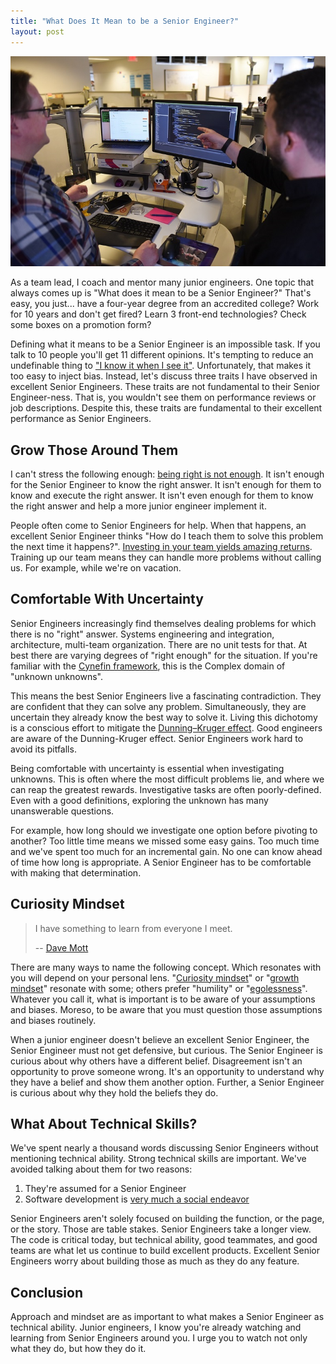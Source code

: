 ```yaml
---
title: "What Does It Mean to be a Senior Engineer?"
layout: post
---
```


<link rel="canonical" href="https://www.sep.com/sep-blog/2020/05/11/what-does-it-mean-to-be-a-senior-engineer/" />

![](/images/SEP-Around-the-Office-01-2019-108.jpg)

As a team lead, I coach and mentor many junior engineers. One topic that always comes up is "What does it mean to be a Senior Engineer?" That's easy, you just... have a four-year degree from an accredited college? Work for 10 years and don't get fired? Learn 3 front-end technologies? Check some boxes on a promotion form?

Defining what it means to be a Senior Engineer is an impossible task. If you talk to 10 people you'll get 11 different opinions. It's tempting to reduce an undefinable thing to ["I know it when I see it"](https://en.wikipedia.org/wiki/I_know_it_when_I_see_it). Unfortunately, that makes it too easy to inject bias. Instead, let's discuss three traits I have observed in excellent Senior Engineers. These traits are not fundamental to their Senior Engineer-ness. That is, you wouldn't see them on performance reviews or job descriptions. Despite this, these traits are fundamental to their excellent performance as Senior Engineers.

## Grow Those Around Them

I can't stress the following enough: [being right is not enough](https://royrapoport.blogspot.com/2017/02/the-three.html). It isn't enough for the Senior Engineer to know the right answer. It isn't enough for them to know and execute the right answer. It isn't even enough for them to know the right answer and help a more junior engineer implement it.

People often come to Senior Engineers for help. When that happens, an excellent Senior Engineer thinks "How do I teach them to solve this problem the next time it happens?". [Investing in your team yields amazing returns](https://agilevelocity.com/agile-training/training-return-investment/). Training up our team means they can handle more problems without calling us. For example, while we're on vacation.

## Comfortable With Uncertainty

Senior Engineers increasingly find themselves dealing problems for which there is no "right" answer. Systems engineering and integration, architecture, multi-team organization. There are no unit tests for that. At best there are varying degrees of "right enough" for the situation. If you're familiar with the [Cynefin framework](https://en.wikipedia.org/wiki/Cynefin_framework), this is the Complex domain of "unknown unknowns".

This means the best Senior Engineers live a fascinating contradiction. They are confident that they can solve any problem. Simultaneously, they are uncertain they already know the best way to solve it. Living this dichotomy is a conscious effort to mitigate the [Dunning–Kruger effect](https://en.wikipedia.org/wiki/Dunning%E2%80%93Kruger_effect). Good engineers are aware of the Dunning-Kruger effect. Senior Engineers work hard to avoid its pitfalls.

Being comfortable with uncertainty is essential when investigating unknowns. This is often where the most difficult problems lie, and where we can reap the greatest rewards. Investigative tasks are often poorly-defined. Even with a good definitions, exploring the unknown has many unanswerable questions.

For example, how long should we investigate one option before pivoting to another? Too little time means we missed some easy gains. Too much time and we've spent too much for an incremental gain. No one can know ahead of time how long is appropriate. A Senior Engineer has to be comfortable with making that determination.

## Curiosity Mindset

> I have something to learn from everyone I meet.
>
> -- [Dave Mott](https://www.linkedin.com/in/david-mott-sse/)

There are many ways to name the following concept. Which resonates with you will depend on your personal lens. "[Curiosity mindset](https://www.harvardbusiness.org/the-importance-of-being-curious/)" or "[growth mindset](https://www.brainpickings.org/2014/01/29/carol-dweck-mindset/)" resonate with some; others prefer "humility" or "[egolessness](http://blog.stephenwyattbush.com/2012/04/07/dad-and-the-ten-commandments-of-egoless-programming)". Whatever you call it, what is important is to be aware of your assumptions and biases. Moreso, to be aware that you must question those assumptions and biases routinely.

When a junior engineer doesn't believe an excellent Senior Engineer, the Senior Engineer must not get defensive, but curious. The Senior Engineer is curious about why others have a different belief. Disagreement isn't an opportunity to prove someone wrong. It's an opportunity to understand why they have a belief and show them another option. Further, a Senior Engineer is curious about why they hold the beliefs they do.

## What About Technical Skills?

We've spent nearly a thousand words discussing Senior Engineers without mentioning technical ability. Strong technical skills are important. We've avoided talking about them for two reasons:

1. They're assumed for a Senior Engineer
2. Software development is [very much a social endeavor](https://www.onebigfluke.com/2013/11/programming-is-a-social-endeavor.html)

Senior Engineers aren't solely focused on building the function, or the page, or the story. Those are table stakes. Senior Engineers take a longer view. The code is critical today, but technical ability, good teammates, and good teams are what let us continue to build excellent products. Excellent Senior Engineers worry about building those as much as they do any feature.

## Conclusion

Approach and mindset are as important to what makes a Senior Engineer as technical ability. Junior engineers, I know you're already watching and learning from Senior Engineers around you. I urge you to watch not only what they do, but how they do it.
